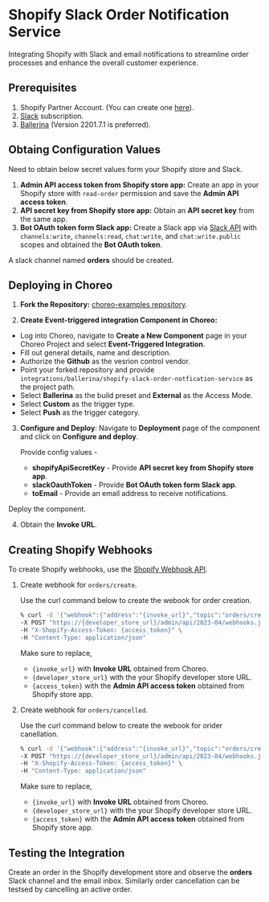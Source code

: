 # Shopify Slack Order Notification Service

Integrating Shopify with Slack and email notifications to streamline order processes and enhance the overall customer experience.

## Prerequisites

1. Shopify Partner Account. (You can create one [here](https://www.shopify.com/partners)).
2. [Slack](https://slack.com/) subscription.
3. [Ballerina](https://ballerina.io/) (Version 2201.7.1 is preferred).

## Obtaing Configuration Values
Need to obtain below secret values form your Shopify store and Slack.

1. **Admin API access token from Shopify store app:** Create an app in your Shopify store with `read-order` permission and save the  **Admin API access token**.
2. **API secret key from Shopify store app:** Obtain an **API secret key** from the same app.
3. **Bot OAuth token form Slack app:** Create a Slack app via [Slack API](https://api.slack.com/) with `channels:write`, `channels:read`, `chat:write`, and `chat:write.public` scopes and obtained the **Bot OAuth token**.

A slack channel named **orders** should be created.

## Deploying in Choreo

1. **Fork the Repository:** [choreo-examples repository](https://github.com/wso2/choreo-examples.git).

2. **Create Event-triggered integration Component in Choreo:** 
- Log into Choreo, navigate to **Create a New Component** page in your Choreo Project and select **Event-Triggered Integration**.
- Fill out general details, name and description.
- Authorize the **Github** as the vesrion control vendor.
- Point your forked repository and provide `integrations/ballerina/shopify-slack-order-notfication-service` as the project path.
- Select **Ballerina** as the build preset and **External** as the Access Mode.
- Select **Custom** as the trigger type.
- Select **Push** as the trigger category.

3. **Configure and Deploy**:
Navigate to **Deployment** page of the component and click on **Configure and deploy**.

    Provide config values -
    - **shopifyApiSecretKey** - Provide **API secret key from Shopify store app**.
    - **slackOauthToken** - Provide **Bot OAuth token form Slack app**.
    - **toEmail** - Provide an email address to receive notifications.

Deploy the component.

4. Obtain the **Invoke URL**.

## Creating Shopify Webhooks

To create Shopify webhooks, use the [Shopify Webhook API](https://shopify.dev/docs/api/admin-rest/2023-04/resources/webhook#post-webhooks).

1. Create webhook for `orders/create`.
    
    Use the curl command below to create the webook for order creation.
    ```bash
    % curl -d '{"webhook":{"address":"{invoke_url}","topic":"orders/create","format":"json"}}' \
    -X POST "https://{developer_store_url}/admin/api/2023-04/webhooks.json" \
    -H "X-Shopify-Access-Token: {access_token}" \
    -H "Content-Type: application/json"
    ```
    Make sure to replace,
    -  `{invoke_url}` with **Invoke URL** obtained from Choreo. 
    - `{developer_store_url}` with the your Shopify developer store URL.
    - `{access_token}` with the **Admin API access token** obtained from Shopify store app.



2. Create webhook for `orders/cancelled`.
    
    Use the curl command below to create the webook for orider canellation.
    ```bash
    % curl -d '{"webhook":{"address":"{invoke_url}","topic":"orders/create","format":"json"}}' \
    -X POST "https://{developer_store_url}/admin/api/2023-04/webhooks.json" \
    -H "X-Shopify-Access-Token: {access_token}" \
    -H "Content-Type: application/json"
    ```
    Make sure to replace,
    -  `{invoke_url}` with **Invoke URL** obtained from Choreo. 
    - `{developer_store_url}` with the your Shopify developer store URL.
    - `{access_token}` with the **Admin API access token** obtained from Shopify store app.

## Testing the Integration

Create an order in the Shopify development store and observe the **orders** Slack channel and the email inbox. Similarly order cancellation can be testsed by cancelling an active order.
